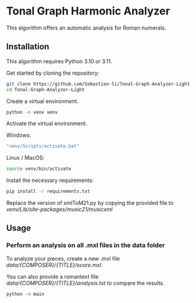 # Tonal Graph Harmonic Analyzer

This algorithm offers an automatic analysis for Roman numerals.

## Installation
This algorithm requires Python 3.10 or 3.11.

Get started by cloning the repository:
```bash
git clone https://github.com/Sebastien-li/Tonal-Graph-Analyzer-Light
cd Tonal-Graph-Analyzer-Light
```

Create a virtual environment.
```bash
python -m venv venv
```
Activate the virtual environment.

Windows:
```bash
"venv/Scripts/activate.bat"
```
Linux / MacOS:
```bash
source venv/bin/activate
```
Install the necessary requirements:
```bash
pip install -r requirements.txt
```
Replace the version of xmlToM21.py by copying the provided file to *venv/Lib/site-packages/music21/musicxml*

## Usage
### Perform an analysis on all .mxl files in the data folder

To analyze your pieces, create a new .mxl file *data/{COMPOSER}/{TITLE}/score.mxl*.

You can also provide a romantext file *data/{COMPOSER}/{TITLE}/analysis.txt* to compare the results.

```bash
python -m main
```
